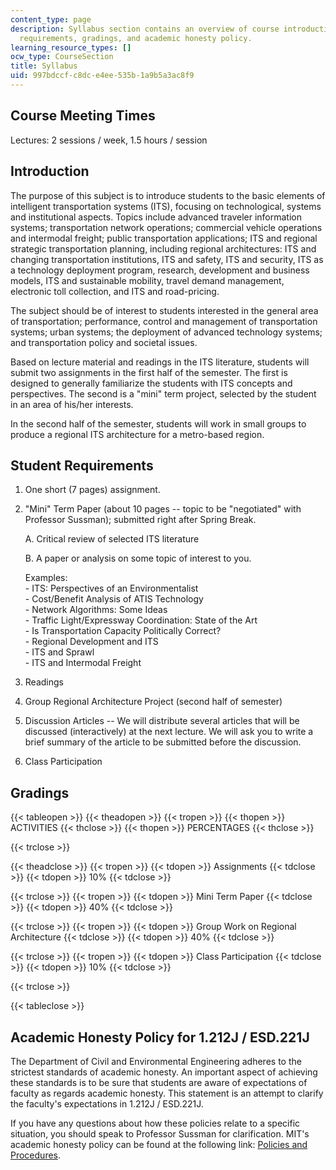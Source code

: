 ```yaml
---
content_type: page
description: Syllabus section contains an overview of course introduction, students
  requirements, gradings, and academic honesty policy.
learning_resource_types: []
ocw_type: CourseSection
title: Syllabus
uid: 997bdccf-c8dc-e4ee-535b-1a9b5a3ac8f9
---
```


Course Meeting Times
--------------------

Lectures: 2 sessions / week, 1.5 hours / session

Introduction
------------

The purpose of this subject is to introduce students to the basic elements of intelligent transportation systems (ITS), focusing on technological, systems and institutional aspects. Topics include advanced traveler information systems; transportation network operations; commercial vehicle operations and intermodal freight; public transportation applications; ITS and regional strategic transportation planning, including regional architectures: ITS and changing transportation institutions, ITS and safety, ITS and security, ITS as a technology deployment program, research, development and business models, ITS and sustainable mobility, travel demand management, electronic toll collection, and ITS and road-pricing.

The subject should be of interest to students interested in the general area of transportation; performance, control and management of transportation systems; urban systems; the deployment of advanced technology systems; and transportation policy and societal issues.

Based on lecture material and readings in the ITS literature, students will submit two assignments in the first half of the semester. The first is designed to generally familiarize the students with ITS concepts and perspectives. The second is a "mini" term project, selected by the student in an area of his/her interests.

In the second half of the semester, students will work in small groups to produce a regional ITS architecture for a metro-based region.

Student Requirements
--------------------

1.  One short (7 pages) assignment.
2.  "Mini" Term Paper (about 10 pages -- topic to be "negotiated" with Professor Sussman); submitted right after Spring Break.  
      
    A. Critical review of selected ITS literature  
      
    B. A paper or analysis on some topic of interest to you.  
      
    Examples:  
    \- ITS: Perspectives of an Environmentalist  
    \- Cost/Benefit Analysis of ATIS Technology  
    \- Network Algorithms: Some Ideas  
    \- Traffic Light/Expressway Coordination: State of the Art  
    \- Is Transportation Capacity Politically Correct?  
    \- Regional Development and ITS  
    \- ITS and Sprawl  
    \- ITS and Intermodal Freight
3.  Readings
4.  Group Regional Architecture Project (second half of semester)
5.  Discussion Articles -- We will distribute several articles that will be discussed (interactively) at the next lecture. We will ask you to write a brief summary of the article to be submitted before the discussion.
6.  Class Participation

Gradings
--------

{{< tableopen >}}
{{< theadopen >}}
{{< tropen >}}
{{< thopen >}}
ACTIVITIES
{{< thclose >}}
{{< thopen >}}
PERCENTAGES
{{< thclose >}}

{{< trclose >}}

{{< theadclose >}}
{{< tropen >}}
{{< tdopen >}}
Assignments
{{< tdclose >}}
{{< tdopen >}}
10%
{{< tdclose >}}

{{< trclose >}}
{{< tropen >}}
{{< tdopen >}}
Mini Term Paper
{{< tdclose >}}
{{< tdopen >}}
40%
{{< tdclose >}}

{{< trclose >}}
{{< tropen >}}
{{< tdopen >}}
Group Work on Regional Architecture
{{< tdclose >}}
{{< tdopen >}}
40%
{{< tdclose >}}

{{< trclose >}}
{{< tropen >}}
{{< tdopen >}}
Class Participation
{{< tdclose >}}
{{< tdopen >}}
10%
{{< tdclose >}}

{{< trclose >}}

{{< tableclose >}}

Academic Honesty Policy for 1.212J / ESD.221J
---------------------------------------------

The Department of Civil and Environmental Engineering adheres to the strictest standards of academic honesty. An important aspect of achieving these standards is to be sure that students are aware of expectations of faculty as regards academic honesty. This statement is an attempt to clarify the faculty's expectations in 1.212J / ESD.221J.

If you have any questions about how these policies relate to a specific situation, you should speak to Professor Sussman for clarification. MIT's academic honesty policy can be found at the following link: [Policies and Procedures](http://policies-procedures.mit.edu/).
